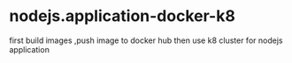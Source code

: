 # nodejs.application-docker-k8
first build images ,push image to docker hub then use k8 cluster for nodejs application 

